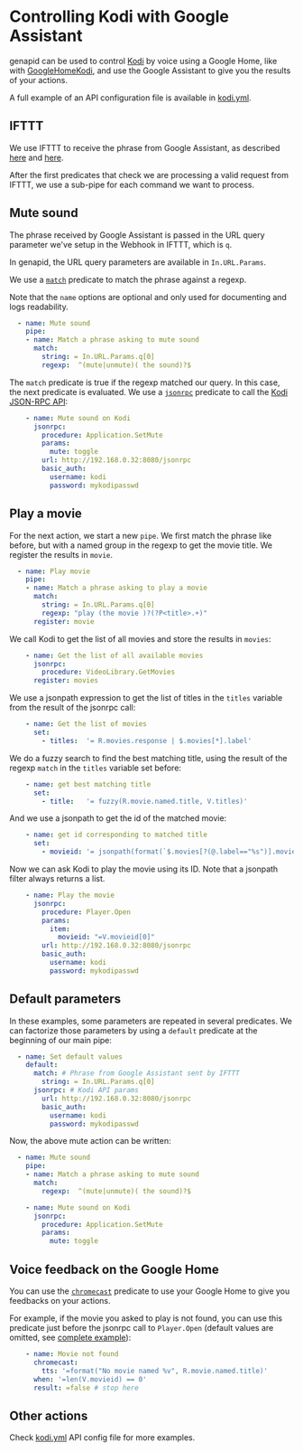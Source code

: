 # Controlling Kodi with Google Assistant

genapid can be used to control [Kodi](https://kodi.tv/) by voice using a Google Home, like with [GoogleHomeKodi](https://github.com/OmerTu/GoogleHomeKodi#how-to-setup-and-update), and use the Google Assistant to give you the results of your actions.

A full example of an API configuration file is available in [kodi.yml](kodi.yml).

## IFTTT

We use IFTTT to receive the phrase from Google Assistant, as described [here](../../doc/google-assistant.md) and [here](../../doc/ifttt.md).

After the first predicates that check we are processing a valid request from IFTTT, we use a sub-pipe for each command we want to process.

## Mute sound

The phrase received by Google Assistant is passed in the URL query parameter we've setup in the Webhook in IFTTT, which is `q`.

In genapid, the URL query parameters are available in `In.URL.Params`.

We use a [`match`](../../predicates/match/) predicate to match the phrase against a regexp.

Note that the `name` options are optional and only used for documenting and logs readability.

``` yaml
  - name: Mute sound
    pipe:
    - name: Match a phrase asking to mute sound
      match:
        string: = In.URL.Params.q[0]
        regexp:  ^(mute|unmute)( the sound)?$
```


The `match` predicate is true if the regexp matched our query. In this case, the next predicate is evaluated. We use a [`jsonrpc`](../../predicates/jsonrpc/) predicate to call the [Kodi JSON-RPC API](https://kodi.wiki/view/JSON-RPC_API):

``` yaml
    - name: Mute sound on Kodi
      jsonrpc:
        procedure: Application.SetMute
        params:
          mute: toggle
        url: http://192.168.0.32:8080/jsonrpc
        basic_auth:
          username: kodi
          password: mykodipasswd
```

## Play a movie

For the next action, we start a new `pipe`. We first match the phrase like before, but with a named group in the regexp to get the movie title. We register the results in `movie`.

``` yaml
  - name: Play movie
    pipe:
    - name: Match a phrase asking to play a movie
      match:
        string: = In.URL.Params.q[0]
        regexp: "play (the movie )?(?P<title>.+)"
      register: movie
```

We call Kodi to get the list of all movies and store the results in `movies`:

``` yaml
    - name: Get the list of all available movies
      jsonrpc:
        procedure: VideoLibrary.GetMovies
      register: movies
```

We use a jsonpath expression to get the list of titles in the `titles` variable from the result of the jsonrpc call:

``` yaml
    - name: Get the list of movies
      set:
        - titles:  '= R.movies.response | $.movies[*].label'
```

We do a fuzzy search to find the best matching title, using the result of the regexp `match` in the `titles` variable set before:

``` yaml
    - name: get best matching title
      set:
        - title:   '= fuzzy(R.movie.named.title, V.titles)'
```

And we use a jsonpath to get the id of the matched movie:

``` yaml
    - name: get id corresponding to matched title
      set:
        - movieid: '= jsonpath(format(`$.movies[?(@.label=="%s")].movieid`, V.title), R.movies.response)'
```

Now we can ask Kodi to play the movie using its ID. Note that a jsonpath filter always returns a list.

``` yaml
    - name: Play the movie
      jsonrpc:
        procedure: Player.Open
        params:
          item:
            movieid: "=V.movieid[0]"
        url: http://192.168.0.32:8080/jsonrpc
        basic_auth:
          username: kodi
          password: mykodipasswd
```

## Default parameters

In these examples, some parameters are repeated in several predicates. We can factorize those parameters by using a `default` predicate at the beginning of our main pipe:

``` yaml
  - name: Set default values
    default:
      match: # Phrase from Google Assistant sent by IFTTT
        string: = In.URL.Params.q[0]
      jsonrpc: # Kodi API params
        url: http://192.168.0.32:8080/jsonrpc
        basic_auth:
          username: kodi
          password: mykodipasswd
```

Now, the above mute action can be written:
``` yaml
  - name: Mute sound
    pipe:
    - name: Match a phrase asking to mute sound
      match:
        regexp:  ^(mute|unmute)( the sound)?$

    - name: Mute sound on Kodi
      jsonrpc:
        procedure: Application.SetMute
        params:
          mute: toggle
```

## Voice feedback on the Google Home

You can use the [`chromecast`](../../predicates/chromecast/) predicate to use your Google Home to give you feedbacks on your actions.

For example, if the movie you asked to play is not found, you can use this predicate just before the jsonrpc call to `Player.Open` (default values are omitted, see [complete example](kodi.yml)):

``` yaml
    - name: Movie not found
      chromecast:
        tts: '=format("No movie named %v", R.movie.named.title)'
      when: '=len(V.movieid) == 0'
      result: =false # stop here
```

## Other actions

Check [kodi.yml](kodi.yml) API config file for more examples.
